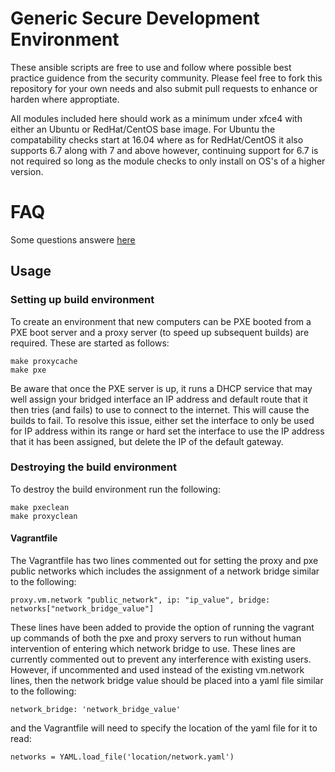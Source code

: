 # Generic Secure Development Environment

These ansible scripts are free to use and follow where possible best practice guidence from the security community. Please feel free to fork this repository for your own needs and also submit pull requests to enhance or harden where approptiate.

All modules included here should work as a minimum under xfce4 with either an Ubuntu or RedHat/CentOS base image. For Ubuntu the compatability checks start at 16.04 where as for RedHat/CentOS it also supports 6.7 along with 7 and above however, continuing support for 6.7 is not required so long as the module checks to only install on OS's of a higher version.

# FAQ

Some questions answere [here](./FAQ.md)


## Usage

### Setting up build environment

To create an environment that new computers can be PXE booted from a PXE boot server and a proxy server (to speed up subsequent builds) are required. These are started as follows:

```
make proxycache
make pxe
```

Be aware that once the PXE server is up, it runs a DHCP service that may well assign your bridged interface an IP address and default route that it then tries (and fails) to use to connect to the internet. This will cause the builds to fail. To resolve this issue, either set the interface to only be used for IP address within its range or hard set the interface to use the IP address that it has been assigned, but delete the IP of the default gateway.

### Destroying the build environment

To destroy the build environment run the following:

```
make pxeclean
make proxyclean
```

#### Vagrantfile

The Vagrantfile has two lines commented out for setting the proxy and pxe public networks which includes the assignment of a network bridge similar to the following:

```
proxy.vm.network "public_network", ip: "ip_value", bridge: networks["network_bridge_value"]
```

These lines have been added to provide the option of running the vagrant up commands of both the pxe and proxy servers to run without human intervention of entering which network bridge to use. These lines are currently commented out to prevent any interference with existing users. However, if uncommented and used instead of the existing vm.network lines, then the network bridge value should be placed into a yaml file similar to the following:

```
network_bridge: 'network_bridge_value'
```

and the Vagrantfile will need to specify the location of the yaml file for it to read:

```
networks = YAML.load_file('location/network.yaml')

```
